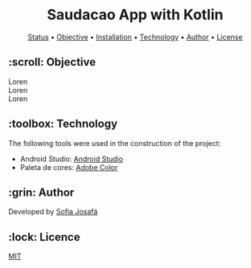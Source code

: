 <h1 align="center">Saudacao App with Kotlin</h1>

<p align="center">
 <a href="#status">Status</a> • 
 <a href="#objective">Objective</a> •
 <a href="#installation">Installation</a> • 
 <a href="#technology">Technology</a> • 
 <a href="#author">Author</a> •
 <a href="#licence">License</a>
</p>


<h2 id=objective>:scroll: Objective</h2>
Loren <br>
Loren<br>
Loren

<h2 id=technology>:toolbox: Technology</h2>

The following tools were used in the construction of the project:

- Android Studio: <a href="https://developer.android.com/studio">Android Studio</a>
- Paleta de cores: <a href="https://color.adobe.com/pt/explore">Adobe Color</a>

<h2 id=author>:grin: Author</h2>
Developed by <a href="https://www.linkedin.com/in/sofia-josaf%C3%A1-062a18310/" target="_blank">Sofia Josafá</a>


<h2 id=licence>:lock: Licence</h2>
<a href="https://github.com/sosojosafars/csharp-unit-test-programada-mente/blob/main/LICENSE" target="_blank">MIT</a>
